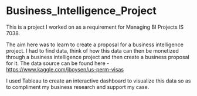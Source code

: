 # Business_Intelligence_Project


This is a project I worked on as a requirement for Managing BI Projects IS 7038.

The aim here was to learn to create a proposal for a business intelligence project. I had to find data, think 
of how this data can then be monetized through a business intelligence project and then create a business proposal for it.
The data source can be found here - https://www.kaggle.com/jboysen/us-perm-visas

I used Tableau to create an interactive dashboard to visualize this data so as to compliment my business research and support my case.

